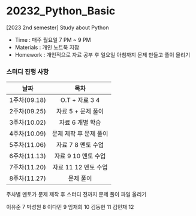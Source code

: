 # 20232_Python_Basic

[2023 2nd semester] Study about Python

- Time : 매주 월요일 7 PM ~ 9 PM
- Materials : 개인 노트북 지참
- Homework : 개인적으로 자료 공부 후 일요일 아침까지 문제 만들고 풀이 올리기
 
### 스터디 진행 사항
|날짜|목차|
|:--:|:--:|
|1주차(09.18)|O.T + 자료 3 4 |
|2주차(09.25)|자료 5 + 문제 풀이|
|3주차(10.02)|자료 6 개별 학습|
|4주차(10.09)|문제 제작 후 문제 풀이|
|5주차(11.06)|자료 7 8 멘토 수업|
|6주차(11.13)|자료 9 10 멘토 수업|
|7주차(11.20)|자료 11 12 멘토 수업|
|8주차(11.27)|문제 풀이|

주차별 멘토가 문제 제작 후 스터디 전까지 문제 풀이 파일 올리기

이유준 7
박성원 8 
이다민 9
임재희 10
김동현 11
김민채 12 
